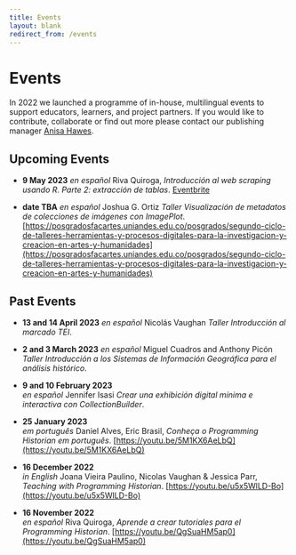 ```yaml
---
title: Events
layout: blank
redirect_from: /events
---
```


# Events

In 2022 we launched a programme of in-house, multilingual events to support educators, learners, and project partners. 
If you would like to contribute, collaborate or find out more please contact our publishing manager <a href="mailto: admin@programminghistorian.org">Anisa Hawes</a>.

## Upcoming Events

* **9 May 2023**
_en español_ Riva Quiroga, _Introducción al web scraping usando R. Parte 2: extracción de tablas_. [Eventbrite](https://www.eventbrite.co.uk/e/introduccion-al-web-scraping-usando-r-parte-2-extraccion-de-tablas-tickets-623680514207?utm_campaign=post_publish&utm_medium=email&utm_source=eventbrite&utm_content=shortLinkNewEmail)

* **date TBA** 
_en español_ Joshua G. Ortiz _Taller Visualización de metadatos de colecciones de imágenes con ImagePlot_. [https://posgradosfacartes.uniandes.edu.co/posgrados/segundo-ciclo-de-talleres-herramientas-y-procesos-digitales-para-la-investigacion-y-creacion-en-artes-y-humanidades](https://posgradosfacartes.uniandes.edu.co/posgrados/segundo-ciclo-de-talleres-herramientas-y-procesos-digitales-para-la-investigacion-y-creacion-en-artes-y-humanidades)

## Past Events

* **13 and 14 April 2023**
_en español_ Nicolás Vaughan _Taller Introducción al marcado TEI_.

* **2 and 3 March 2023** 
_en español_ Miguel Cuadros and Anthony Picón _Taller Introducción a los Sistemas de Información Geográfica para el análisis histórico_. 

* **9 and 10 February 2023**  
_en español_ Jennifer Isasi _Crear una exhibición digital mínima e interactiva con CollectionBuilder_.

* **25 January 2023**  
_em português_ Daniel Alves, Eric Brasil, _Conheça o Programming Historian em português_. [https://youtu.be/5M1KX6AeLbQ](https://youtu.be/5M1KX6AeLbQ)

* **16 December 2022**  
_in English_ Joana Vieira Paulino, Nicolas Vaughan & Jessica Parr, _Teaching with Programming Historian_. [https://youtu.be/u5x5WlLD-Bo](https://youtu.be/u5x5WlLD-Bo)

* **16 November 2022**  
_en español_ Riva Quiroga, _Aprende a crear tutoriales para el Programming Historian_. [https://youtu.be/QgSuaHM5ap0](https://youtu.be/QgSuaHM5ap0) 
